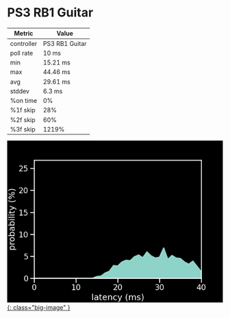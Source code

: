 # PS3 RB1 Guitar

| Metric     | Value          |
| ---------- | -------------- |
| controller | PS3 RB1 Guitar |
| poll rate  | 10 ms          |
| min        | 15.21 ms       |
| max        | 44.46 ms       |
| avg        | 29.61 ms       |
| stddev     | 6.3 ms         |
| %on time   | 0%             |
| %1f skip   | 28%            |
| %2f skip   | 60%            |
| %3f skip   | 1219%          |

[![Graph](/assets/images/results/ps3_strat_n.png){: class="big-image" }](/assets/images/results/ps3_strat_n.png)
